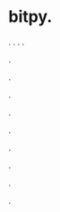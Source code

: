 # bitpy.
.
.
.
.












.






















































.
























.



























.

















































































.































































.































































































.















.
































































.
